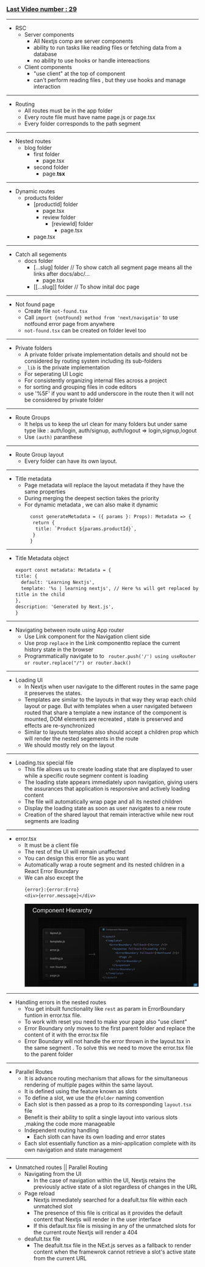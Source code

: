 ### [**Last** Video number : 29](https://www.youtube.com/watch?v=NPtnJ6Ivv9k&list=PLC3y8-rFHvwjOKd6gdf4QtV1uYNiQnruI&index=29&ab_channel=Codevolution)

---
- RSC
  - Server components
    - All Nextjs comp are server components
    - ability to run tasks like reading files or fetching data from a database
    - no ability to use hooks or handle intereactions
  - Client components
    - "use client" at the top of component
    - can't perform reading files , but they use hooks and manage interaction

---

- Routing
  - All routes must be in the app folder
  - Every route file must have name page.js or page.tsx
  - Every folder corresponds to the path segment
---
- Nested routes
    - blog folder
      - first folder
        - page.tsx
      - second folder
        - page.**tsx**
---
- Dynamic routes
  - products folder
    - [productId] folder
      - page.tsx
      - review folder 
        - [reviewId] folder
          - page.tsx
    - page.tsx
  
---
- Catch all segements
  - docs folder
    - [...slug] folder  // To show catch all segment page means all the links after docs/abc/...
      - page.tsx
    - [[...slug]] folder // To show inital doc page
---
- Not found page
  - Create file `not-found.tsx`
  - Call `import {notFound} method from 'next/navigatio'` to use notfound error page from anywhere
  -   `not-found.tsx` can be created on folder level too

---
- Private folders
  - A private folder private implementation details and should not be considered by routing system including its sub-folders
  - `_lib` is the private implementation
  - For seperating UI Logic
  - For consistently organizing internal files across a project
  - for sorting and grouping files in code editors
  - use '%5F' if you want to add underscore in the route then it will not be considered by private folder
---
- Route Groups 
  - It helps us to keep the url clean for  many folders but under same type like : auth/login, auth/signup, auth/logout => login,signup,logout
  - Use `(auth)` paranthese

---
- Route Group layout
  - Every folder can have its own layout.

---

- Title metadata
  - Page metadata will replace the layout metadata if they have the same properties
  - During merging the deepest section takes the priority 
  - For dynamic metadata , we can also make it dynamic
    ```
      const generateMetadata = ({ params }: Props): Metadata => {
       return {
        title: `Product ${params.productId}`,
       }
      }
    ```

---

- Title Metadata object
  ```
  export const metadata: Metadata = {
  title: {
    default: 'Learning Nextjs',
    template: '%s | learning nextjs', // Here %s will get replaced by title in the child
  },
  description: 'Generated by Next.js',
  }

  ```
---
- Navigating between route using App router
  - Use Link component for the Navigation client side
  - Use prop `replace` in the Link componentto replace the current history state in the browser
  - Programmatically navigate to to ` router.push('/') using useRouter or router.replace("/") or router.back()`

---
- Loading UI
  - In Nextjs when user navigate to the different routes in the same page it preserves the states.
  - Templates are similar to the layouts in that way they wrap each child layout or page. But with templates when a user navigated between routed that share a template a new instance of the component is mounted, DOM elements are recreated , state is preserved and effects are re-synchronized
  - Similar to layouts templates also should accept a children prop which will render the nested segements in the route
  - We should mostly rely on the layout 
---

- Loading.tsx special file
  - This file allows us to create loading state that are displayed to user while a specific route segmenr content is loading
  - The loading state appears immediately upon navigation, giving users the assurances that application is responsive and actively loading content
  - The file will automatically wrap page and all its nested children
  - Display the loading state as soon as user navigates to a new route
  - Creation of the shared layout that remain interactive while new rout segments are loading

---
- error.tsx 
  - It must be a client file
  - The rest of the UI will remain unaffected
  - You can design this error file as you want
  - Automatically wrap a route segment and its nested children in a React Error Boundary
  - We can also except the 
    ```
    {error}:{error:Erro}
    <div>{error.message}</div>
    ```
    ![alt text](image.png)
---

- Handling errors in the nested routes
  - You get inbuilt functionality like `rest` as param in ErrorBoundary funtion in error.tsx file.
  - To work with reset you need to make your page also "use client"
  - Error Boundary only moves to the first parent folder and replace the content of it with the  error.tsx file 
  - Error Boundary will not handle the error thrown in the layout.tsx in the same segment . To solve this we need to move the error.tsx file to the parent folder

---
- Parallel Routes
  - It is advance routing mechanism that allows for the simultaneous rendering of multiple pages within the same layout.
  - It is defined using the feature known as slots
  - To define a slot, we use the `@folder` naming convention
  - Each slot is then passed as a prop to its corresponding `layout.tsx` file
  - Benefit is their ability to split a single layout into various slots ,making the code more manageable
  - Independent routing handling 
    - Each sloth can have its own loading and error states
  - Each slot essentially function as a mini-application complete with its own navigation and state management

---
- Unmatched routes || Parallel Routing
  - Navigating from the UI 
    - In the case of navigation within the UI, Nextjs retains the previously active state of a slot regardless of changes in the URL
  - Page reload
    - Nextjs immediately searched for a deafult.tsx file within each unmatched slot
    - The presence of this file is critical as it provides the default content that Nextjs will render in the user interface
    - If this default.tsx file is missing in any of the unmatched slots for the current route Nextjs will render a 404
  - deafult.tsx file
    - The deafult.tsx file in the NExt.js serves as a fallback to render content when the framewrok cannot retrieve a slot's active state from the current URL